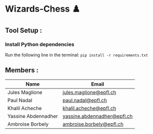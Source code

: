 # Wizards-Chess ♟️

## Tool Setup :

### Install Python dependencies

Run the following line in the terminal: ```pip install -r requirements.txt```

## Members :

| Name                | Email                       |
|---------------------|-----------------------------|
| Jules Maglione      | jules.maglione@epfl.ch      |
| Paul Nadal          | paul.nadal@epfl.ch          |
| Khalil Acheche      | khalil.acheche@epfl.ch      |
| Yassine Abdennadher | yassine.abdennadher@epfl.ch |
| Ambroise Borbely    | ambroise.borbely@epfl.ch    |
